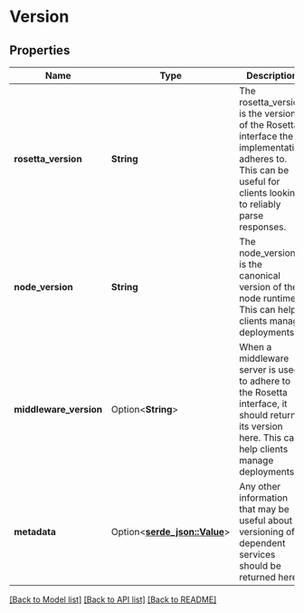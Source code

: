 # Version

## Properties

Name | Type | Description | Notes
------------ | ------------- | ------------- | -------------
**rosetta_version** | **String** | The rosetta_version is the version of the Rosetta interface the implementation adheres to. This can be useful for clients looking to reliably parse responses.  | 
**node_version** | **String** | The node_version is the canonical version of the node runtime. This can help clients manage deployments.  | 
**middleware_version** | Option<**String**> | When a middleware server is used to adhere to the Rosetta interface, it should return its version here. This can help clients manage deployments.  | [optional]
**metadata** | Option<[**serde_json::Value**](.md)> | Any other information that may be useful about versioning of dependent services should be returned here.  | [optional]

[[Back to Model list]](../README.md#documentation-for-models) [[Back to API list]](../README.md#documentation-for-api-endpoints) [[Back to README]](../README.md)


